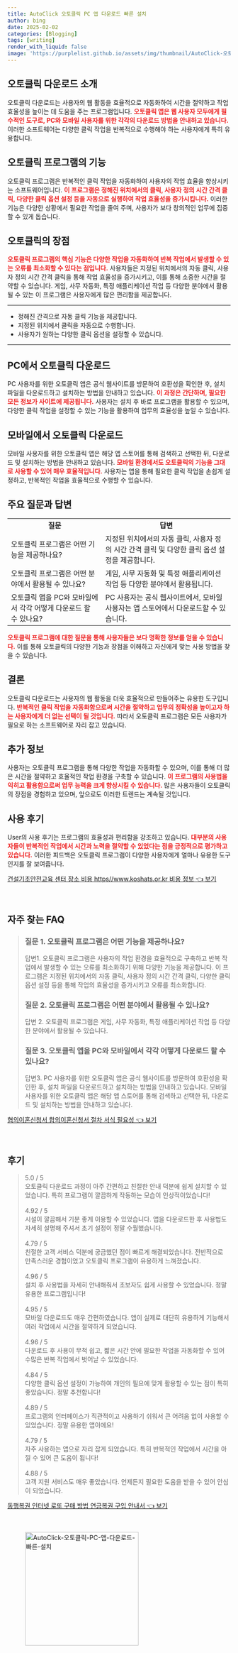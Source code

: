 ```yaml
---
title: AutoClick 오토클릭 PC 앱 다운로드 빠른 설치
author: bing
date: 2025-02-02
categories: [Blogging]
tags: [writing]
render_with_liquid: false
image: 'https://purplelist.github.io/assets/img/thumbnail/AutoClick-오토클릭-PC-앱-다운로드-빠른-설치.webp'
---
```



<h2 id='오토클릭 다운로드 소개'>오토클릭 다운로드 소개</h2>

<p>오토클릭 다운로드는 사용자의 웹 활동을 효율적으로 자동화하여 시간을 절약하고 작업 효율성을 높이는 데 도움을 주는 프로그램입니다. <b><span style="color: #ee2323;">오토클릭 앱은 웹 사용자 모두에게 필수적인 도구로, PC와 모바일 사용자를 위한 각각의 다운로드 방법을 안내하고 있습니다.</span></b> 이러한 소프트웨어는 다양한 클릭 작업을 반복적으로 수행해야 하는 사용자에게 특히 유용합니다.</p>

<h2 id='오토클릭 프로그램의 기능'>오토클릭 프로그램의 기능</h2>

<p>오토클릭 프로그램은 반복적인 클릭 작업을 자동화하여 사용자의 작업 효율을 향상시키는 소프트웨어입니다. <b><span style="color: #ee2323;">이 프로그램은 정해진 위치에서의 클릭, 사용자 정의 시간 간격 클릭, 다양한 클릭 옵션 설정 등을 자동으로 실행하여 작업 효율성을 증가시킵니다.</span></b> 이러한 기능은 다양한 상황에서 필요한 작업을 줄여 주며, 사용자가 보다 창의적인 업무에 집중할 수 있게 돕습니다.</p>

<h2 id='오토클릭의 장점'>오토클릭의 장점</h2>

<p><b><span style="color: #ee2323;">오토클릭 프로그램의 핵심 기능은 다양한 작업을 자동화하여 반복 작업에서 발생할 수 있는 오류를 최소화할 수 있다는 점입니다.</span></b> 사용자들은 지정된 위치에서의 자동 클릭, 사용자 정의 시간 간격 클릭을 통해 작업 효율성을 증가시키고, 이를 통해 소중한 시간을 절약할 수 있습니다. 게임, 사무 자동화, 특정 애플리케이션 작업 등 다양한 분야에서 활용될 수 있는 이 프로그램은 사용자에게 많은 편리함을 제공합니다.</p>

<hr />

<ul>
    <li>정해진 간격으로 자동 클릭 기능을 제공합니다.</li>
    <li>지정된 위치에서 클릭을 자동으로 수행합니다.</li>
    <li>사용자가 원하는 다양한 클릭 옵션을 설정할 수 있습니다.</li>
</ul>

<hr />

<h2 id='PC에서 오토클릭 다운로드'>PC에서 오토클릭 다운로드</h2>

<p>PC 사용자를 위한 오토클릭 앱은 공식 웹사이트를 방문하여 호환성을 확인한 후, 설치 파일을 다운로드하고 설치하는 방법을 안내하고 있습니다. <b><span style="color: #ee2323;">이 과정은 간단하며, 필요한 모든 정보가 사이트에 제공됩니다.</span></b> 사용자는 설치 후 바로 프로그램을 활용할 수 있으며, 다양한 클릭 작업을 설정할 수 있는 기능을 활용하여 업무의 효율성을 높일 수 있습니다.</p>

<h2 id='모바일에서 오토클릭 다운로드'>모바일에서 오토클릭 다운로드</h2>

<p>모바일 사용자를 위한 오토클릭 앱은 해당 앱 스토어를 통해 검색하고 선택한 뒤, 다운로드 및 설치하는 방법을 안내하고 있습니다. <b><span style="color: #ee2323;">모바일 환경에서도 오토클릭의 기능을 그대로 사용할 수 있어 매우 효율적입니다.</span></b> 사용자는 앱을 통해 필요한 클릭 작업을 손쉽게 설정하고, 반복적인 작업을 효율적으로 수행할 수 있습니다.</p>

<h2 id='주요 질문과 답변'>주요 질문과 답변</h2>

<table>
    <tr>
        <td style="text-align: center; height: 17px;"><b>질문</b></td>
        <td style="text-align: center; height: 17px;"><b>답변</b></td>
    </tr>
    <tr>
        <td>오토클릭 프로그램은 어떤 기능을 제공하나요?</td>
        <td>지정된 위치에서의 자동 클릭, 사용자 정의 시간 간격 클릭 및 다양한 클릭 옵션 설정을 제공합니다.</td>
    </tr>
    <tr>
        <td>오토클릭 프로그램은 어떤 분야에서 활용될 수 있나요?</td>
        <td>게임, 사무 자동화 및 특정 애플리케이션 작업 등 다양한 분야에서 활용됩니다.</td>
    </tr>
    <tr>
        <td>오토클릭 앱을 PC와 모바일에서 각각 어떻게 다운로드 할 수 있나요?</td>
        <td>PC 사용자는 공식 웹사이트에서, 모바일 사용자는 앱 스토어에서 다운로드할 수 있습니다.</td>
    </tr>
</table>

<p><b><span style="color: #ee2323;">오토클릭 프로그램에 대한 질문을 통해 사용자들은 보다 명확한 정보를 얻을 수 있습니다.</span></b> 이를 통해 오토클릭의 다양한 기능과 장점을 이해하고 자신에게 맞는 사용 방법을 찾을 수 있습니다.</p>

<h2 id='결론'>결론</h2>

<p>오토클릭 다운로드는 사용자의 웹 활동을 더욱 효율적으로 만들어주는 유용한 도구입니다. <b><span style="color: #ee2323;">반복적인 클릭 작업을 자동화함으로써 시간을 절약하고 업무의 정확성을 높이고자 하는 사용자에게 더 없는 선택이 될 것입니다.</span></b> 따라서 오토클릭 프로그램은 모든 사용자가 필요로 하는 소프트웨어로 자리 잡고 있습니다.</p>

<h2 id='추가 정보'>추가 정보</h2>

<p>사용자는 오토클릭 프로그램을 통해 다양한 작업을 자동화할 수 있으며, 이를 통해 더 많은 시간을 절약하고 효율적인 작업 환경을 구축할 수 있습니다. <b><span style="color: #ee2323;">이 프로그램의 사용법을 익히고 활용함으로써 업무 능력을 크게 향상시킬 수 있습니다.</span></b> 많은 사용자들이 오토클릭의 장점을 경험하고 있으며, 앞으로도 이러한 트렌드는 계속될 것입니다.</p>

<h2 id='사용 후기'>사용 후기</h2>

<p>User의 사용 후기는 프로그램의 효율성과 편리함을 강조하고 있습니다. <b><span style="color: #ee2323;">대부분의 사용자들이 반복적인 작업에서 시간과 노력을 절약할 수 있었다는 점을 긍정적으로 평가하고 있습니다.</span></b> 이러한 피드백은 오토클릭 프로그램이 다양한 사용자에게 얼마나 유용한 도구인지를 잘 보여줍니다.</p>


<p><a class="click-button" title="건설기초안전교육 센터 장소 비용 https//www.koshats.or.kr 비용 정보" href="https://purplelist.github.io/posts/%EA%B1%B4%EC%84%A4%EA%B8%B0%EC%B4%88%EC%95%88%EC%A0%84%EA%B5%90%EC%9C%A1-%EC%84%BC%ED%84%B0-%EC%9E%A5%EC%86%8C-%EB%B9%84%EC%9A%A9-httpswww.koshats.or.kr-%EB%B9%84%EC%9A%A9-%EC%A0%95%EB%B3%B4/" rel="dofollow">건설기초안전교육 센터 장소 비용 https//www.koshats.or.kr 비용 정보 👈 보기</a></p><br>
<h2 id='자주_찾는_FAQ'>자주 찾는 FAQ</h2>
<div itemscope="" itemtype="https://schema.org/FAQPage"> 
<blockquote> 
<div itemscope="" itemprop="mainEntity" itemtype="https://schema.org/Question"> 
<h3 itemprop="name">질문 1. 오토클릭 프로그램은 어떤 기능을 제공하나요?</h3> 
<div itemscope="" itemprop="acceptedAnswer" itemtype="https://schema.org/Answer"> 
<span itemprop="text"> 
<p>답변1. 오토클릭 프로그램은 사용자의 작업 환경을 효율적으로 구축하고 반복 작업에서 발생할 수 있는 오류를 최소화하기 위해 다양한 기능을 제공합니다. 이 프로그램은 지정된 위치에서의 자동 클릭, 사용자 정의 시간 간격 클릭, 다양한 클릭 옵션 설정 등을 통해 작업의 효율성을 증가시키고 오류를 최소화합니다.</p> 
</span> 
</div> 
</div> 

<div itemscope="" itemprop="mainEntity" itemtype="https://schema.org/Question"> 
<h3 itemprop="name">질문 2. 오토클릭 프로그램은 어떤 분야에서 활용될 수 있나요?</h3> 
<div itemscope="" itemprop="acceptedAnswer" itemtype="https://schema.org/Answer"> 
<span itemprop="text"> 
<p>답변 2. 오토클릭 프로그램은 게임, 사무 자동화, 특정 애플리케이션 작업 등 다양한 분야에서 활용될 수 있습니다.</p> 
</span> 
</div> 
</div> 

<div itemscope="" itemprop="mainEntity" itemtype="https://schema.org/Question"> 
<h3 itemprop="name">질문 3. 오토클릭 앱을 PC와 모바일에서 각각 어떻게 다운로드 할 수 있나요?</h3> 
<div itemscope="" itemprop="acceptedAnswer" itemtype="https://schema.org/Answer"> 
<span itemprop="text"> 
<p>답변3. PC 사용자를 위한 오토클릭 앱은 공식 웹사이트를 방문하여 호환성을 확인한 후, 설치 파일을 다운로드하고 설치하는 방법을 안내하고 있습니다. 모바일 사용자를 위한 오토클릭 앱은 해당 앱 스토어를 통해 검색하고 선택한 뒤, 다운로드 및 설치하는 방법을 안내하고 있습니다.</p> 
</span> 
</div> 
</div> 
</blockquote> 
</div>
<p><a class="click-button" title="협의이혼신청서 합의이혼신청서 절차 서식 필요성" href="https://purplelist.github.io/posts/%ED%98%91%EC%9D%98%EC%9D%B4%ED%98%BC%EC%8B%A0%EC%B2%AD%EC%84%9C-%ED%95%A9%EC%9D%98%EC%9D%B4%ED%98%BC%EC%8B%A0%EC%B2%AD%EC%84%9C-%EC%A0%88%EC%B0%A8-%EC%84%9C%EC%8B%9D-%ED%95%84%EC%9A%94%EC%84%B1/" rel="dofollow">협의이혼신청서 합의이혼신청서 절차 서식 필요성 👈 보기</a></p><br>
<h2 id='후기'>후기</h2>
<div itemscope itemtype="https://schema.org/Product">
  <blockquote>
  <div itemprop="review" itemscope itemtype="https://schema.org/Review">
      <div itemprop="reviewRating" itemscope itemtype="https://schema.org/Rating"> <span itemprop="ratingValue">5.0</span> / <span itemprop="bestRating">5</span> </div>
      <span itemprop="reviewBody">오토클릭 다운로드 과정이 아주 간편하고 친절한 안내 덕분에 쉽게 설치할 수 있었습니다. 특히 프로그램이 깔끔하게 작동하는 모습이 인상적이었습니다!</span>
  </div>
  <br>
  <div itemprop="review" itemscope itemtype="https://schema.org/Review">
      <div itemprop="reviewRating" itemscope itemtype="https://schema.org/Rating"> <span itemprop="ratingValue">4.92</span> / <span itemprop="bestRating">5</span> </div>
      <span itemprop="reviewBody">시설이 깔끔해서 기분 좋게 이용할 수 있었습니다. 앱을 다운로드한 후 사용법도 자세히 설명해 주셔서 초기 설정이 정말 수월했습니다.</span>
  </div>
  <br>
  <div itemprop="review" itemscope itemtype="https://schema.org/Review">
      <div itemprop="reviewRating" itemscope itemtype="https://schema.org/Rating"> <span itemprop="ratingValue">4.79</span> / <span itemprop="bestRating">5</span> </div>
      <span itemprop="reviewBody">친절한 고객 서비스 덕분에 궁금했던 점이 빠르게 해결되었습니다. 전반적으로 만족스러운 경험이었고 오토클릭 프로그램이 유용하게 느껴졌습니다.</span>
  </div>
  <br>
  <div itemprop="review" itemscope itemtype="https://schema.org/Review">
      <div itemprop="reviewRating" itemscope itemtype="https://schema.org/Rating"> <span itemprop="ratingValue">4.96</span> / <span itemprop="bestRating">5</span> </div>
      <span itemprop="reviewBody">설치 후 사용법을 자세히 안내해줘서 초보자도 쉽게 사용할 수 있었습니다. 정말 유용한 프로그램입니다!</span>
  </div>
  <br>
  <div itemprop="review" itemscope itemtype="https://schema.org/Review">
      <div itemprop="reviewRating" itemscope itemtype="https://schema.org/Rating"> <span itemprop="ratingValue">4.95</span> / <span itemprop="bestRating">5</span> </div>
      <span itemprop="reviewBody">모바일 다운로드도 매우 간편하였습니다. 앱이 실제로 대단히 유용하게 기능해서 여러 작업에서 시간을 절약하게 되었습니다.</span>
  </div>
  <br>
  <div itemprop="review" itemscope itemtype="https://schema.org/Review">
      <div itemprop="reviewRating" itemscope itemtype="https://schema.org/Rating"> <span itemprop="ratingValue">4.96</span> / <span itemprop="bestRating">5</span> </div>
      <span itemprop="reviewBody">다운로드 후 사용이 무척 쉽고, 짧은 시간 안에 필요한 작업을 자동화할 수 있어 수많은 반복 작업에서 벗어날 수 있었습니다.</span>
  </div>
  <br>
  <div itemprop="review" itemscope itemtype="https://schema.org/Review">
      <div itemprop="reviewRating" itemscope itemtype="https://schema.org/Rating"> <span itemprop="ratingValue">4.84</span> / <span itemprop="bestRating">5</span> </div>
      <span itemprop="reviewBody">다양한 클릭 옵션 설정이 가능하여 개인의 필요에 맞게 활용할 수 있는 점이 특히 좋았습니다. 정말 추천합니다!</span>
  </div>
  <br>
  <div itemprop="review" itemscope itemtype="https://schema.org/Review">
      <div itemprop="reviewRating" itemscope itemtype="https://schema.org/Rating"> <span itemprop="ratingValue">4.89</span> / <span itemprop="bestRating">5</span> </div>
      <span itemprop="reviewBody">프로그램의 인터페이스가 직관적이고 사용하기 쉬워서 큰 어려움 없이 사용할 수 있었습니다. 정말 유용한 앱이에요!</span>
  </div>
  <br>
  <div itemprop="review" itemscope itemtype="https://schema.org/Review">
      <div itemprop="reviewRating" itemscope itemtype="https://schema.org/Rating"> <span itemprop="ratingValue">4.79</span> / <span itemprop="bestRating">5</span> </div>
      <span itemprop="reviewBody">자주 사용하는 앱으로 자리 잡게 되었습니다. 특히 반복적인 작업에서 시간을 아낄 수 있어 큰 도움이 됩니다!</span>
  </div>
  <br>
  <div itemprop="review" itemscope itemtype="https://schema.org/Review">
      <div itemprop="reviewRating" itemscope itemtype="https://schema.org/Rating"> <span itemprop="ratingValue">4.88</span> / <span itemprop="bestRating">5</span> </div>
      <span itemprop="reviewBody">고객 지원 서비스도 매우 좋았습니다. 언제든지 필요한 도움을 받을 수 있어 안심이 되었습니다.</span>
  </div>
  </blockquote>
</div>
<p><a class="click-button" title="동행복권 인터넷 로또 구매 방법 연금복권 구입 안내서" href="https://purplelist.github.io/posts/%EB%8F%99%ED%96%89%EB%B3%B5%EA%B6%8C-%EC%9D%B8%ED%84%B0%EB%84%B7-%EB%A1%9C%EB%98%90-%EA%B5%AC%EB%A7%A4-%EB%B0%A9%EB%B2%95-%EC%97%B0%EA%B8%88%EB%B3%B5%EA%B6%8C-%EA%B5%AC%EC%9E%85-%EC%95%88%EB%82%B4%EC%84%9C/" rel="dofollow">동행복권 인터넷 로또 구매 방법 연금복권 구입 안내서 👈 보기</a></p><br>
<figure class="image"><img src="https://purplelist.github.io/assets/img/thumbnail/AutoClick-오토클릭-PC-앱-다운로드-빠른-설치.webp" alt="AutoClick-오토클릭-PC-앱-다운로드-빠른-설치" width="256" height="256"></figure>